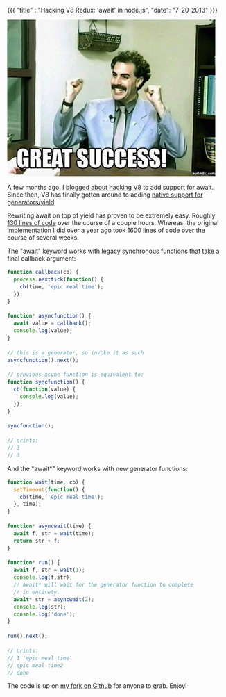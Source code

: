 {{{
  "title" : "Hacking V8 Redux: 'await' in node.js",
  "date": "7-20-2013"
}}}

![](yield-await-v8/borat.jpg)

A few months ago, I [blogged about hacking V8](http://koush.com/post/yield-await-v8) to add support for await.
Since then, V8 has finally gotten around to adding [native support for generators/yield](https://code.google.com/p/v8/issues/detail?id=2355).

Rewriting await on top of yield has proven to be extremely easy. Roughly [130 lines of code](https://github.com/koush/node/commit/28ff643c578ee60ae0406d9d26e47bf56fba9660) over the course of a couple hours.
Whereas, the original implementation I did over a year ago took 1600 lines of code over the course of several weeks.

The "await" keyword works with legacy synchronous functions that take a final callback argument:

```javascript
function callback(cb) {
  process.nexttick(function() {
    cb(time, 'epic meal time');
  });
}

function* asyncfunction() {
  await value = callback();
  console.log(value);
}

// this is a generator, so invoke it as such
asyncfunction().next();

// previous async function is equivalent to:
function syncfunction() {
  cb(function(value) {
    console.log(value);
  });
}

syncfunction();

// prints:
// 3
// 3
```

And the "await*" keyword works with new generator functions:


```javascript
function wait(time, cb) {
  setTimeout(function() {
    cb(time, 'epic meal time');
  }, time);
}

function* asyncwait(time) {
  await f, str = wait(time);
  return str + f;
}

function* run() {
  await f, str = wait(1);
  console.log(f,str);
  // await* will wait for the generator function to complete
  // in entirety.
  await* str = asyncwait(2);
  console.log(str);
  console.log('done');
}

run().next();

// prints:
// 1 'epic meal time'
// epic meal time2
// done
```

The code is up on [my fork on Github](https://github.com/koush/node) for anyone to grab. Enjoy!